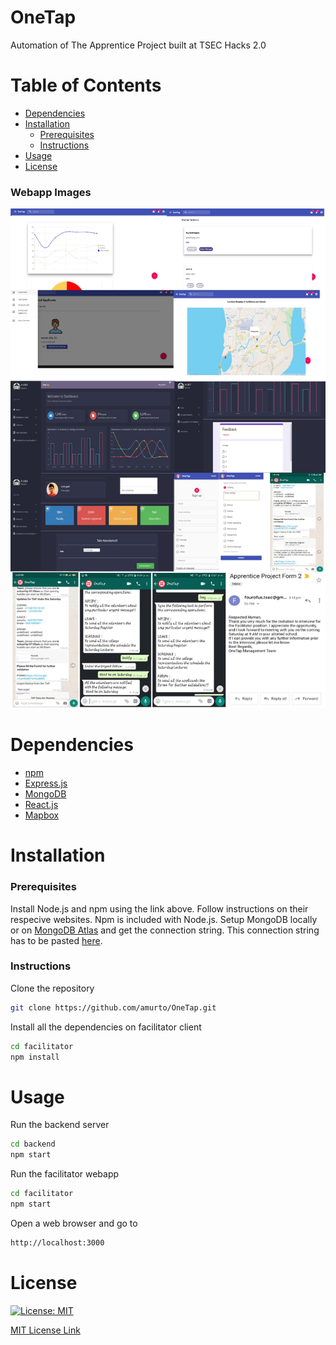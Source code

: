 # OneTap
Automation of The Apprentice Project built at TSEC Hacks 2.0

# Table of Contents

* [Dependencies](https://github.com/amurto/OneTap#dependencies)
* [Installation](https://github.com/amurto/OneTap#installation)
  * [Prerequisites](https://github.com/amurto/OneTap#prerequisites)
  * [Instructions](https://github.com/amurto/OneTap#instructions)
* [Usage](https://github.com/amurto/OneTap#usage)
* [License](https://github.com/amurto/OneTap#license)
 
### Webapp Images
![Image of Webapp](templates/demo.jpg)

# Dependencies

* [npm](https://www.npmjs.com/)
* [Express.js](https://expressjs.com/)
* [MongoDB](https://www.mongodb.com/)
* [React.js](https://reactjs.org/)
* [Mapbox](https://www.mapbox.com/)

# Installation

### Prerequisites

Install Node.js and npm using the link above. Follow instructions on their respecive websites. Npm is included with Node.js. Setup MongoDB locally or on [MongoDB Atlas](https://www.mongodb.com/cloud/atlas) and get the connection string. This connection string has to be pasted [here](https://github.com/amurto/OneTap/blob/master/backend/app.js). 

### Instructions

Clone the repository
```bash
git clone https://github.com/amurto/OneTap.git
```

Install all the dependencies on facilitator client
```bash
cd facilitator
npm install
```

# Usage

Run the backend server
```bash
cd backend
npm start
```

Run the facilitator webapp
```bash
cd facilitator
npm start
```

Open a web browser and go to
```bash
http://localhost:3000
```

# License

[![License: MIT](https://img.shields.io/badge/License-MIT-yellow.svg)](https://opensource.org/licenses/MIT)

[MIT License Link](https://github.com/amurto/OneTap/blob/master/LICENSE)